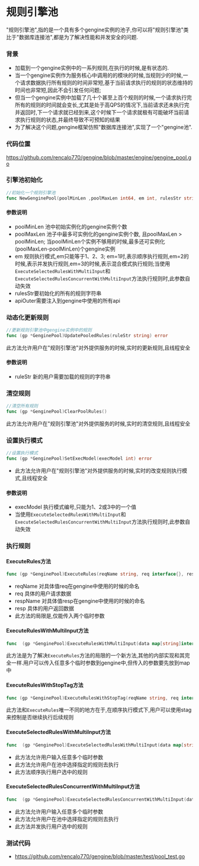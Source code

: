 # 规则引擎池
"规则引擎池",指的是一个具有多个gengine实例的池子,你可以将"规则引擎池"类比于"数据库连接池",都是为了解决性能和并发安全的问题.

### 背景

- 加载到一个gengine实例中的一系列规则,在执行的时候,是有状态的.
- 当一个gengine实例作为服务核心中调用的的模块的时候,当规则少的时候,一个请求数据执行所有规则的时间非常短,基于当前请求执行的规则的状态维持的时间也非常短,因此不会引发任何问题;
- 但当一个gengine实例中加载了几十个甚至上百个规则的时候,一个请求执行完所有的规则的时间就会变长,尤其是处于高QPS的情况下,当前请求还未执行完并返回时,下一个请求就已经到来,这个时候下一个请求就极有可能破坏当前请求执行规则的状态,并最终导致不可预知的结果
- 为了解决这个问题,gengine框架仿照"数据库连接池",实现了一个"gengine池".

### 代码位置
https://github.com/rencalo770/gengine/blob/master/engine/gengine_pool.go

### 引擎池初始化
```go
//初始化一个规则引擎池
func NewGenginePool(poolMinLen ,poolMaxLen int64, em int, rulesStr string, apiOuter map[string]interface{})
```
#### 参数说明
- poolMinLen 池中初始实例化的gengine实例个数 
- poolMaxLen 池子中最多可实例化的gengine实例个数, 且poolMaxLen > poolMinLen; 当poolMinLen个实例不够用的时候,最多还可实例化(poolMaxLen-poolMinLen)个gengine实例
- em 规则执行模式,em只能等于1、2、3; em=1时,表示顺序执行规则,em=2的时候,表示并发执行规则,em=3的时候,表示混合模式执行规则;当使用```ExecuteSelectedRulesWithMultiInput```和```ExecuteSelectedRulesConcurrentWithMultiInput```方法执行规则时,此参数自动失效
- rulesStr要初始化的所有的规则字符串
- apiOuter需要注入到gengine中使用的所有api

### 动态化更新规则
```go 
//更新规则引擎池中gengine实例中的规则
func (gp *GenginePool)UpdatePooledRules(ruleStr string) error
```
此方法允许用户在"规则引擎池"对外提供服务的时候,实时的更新规则,且线程安全

#### 参数说明
- ruleStr 新的用户需要加载的规则的字符串

### 清空规则
```go
//清空所有规则
func (gp *GenginePool)ClearPoolRules()
```
此方法允许用户在"规则引擎池"对外提供服务的时候,实时的清空规则,且线程安全

### 设置执行模式
```go
//设置执行模式
func (gp *GenginePool)SetExecModel(execModel int) error 
```
- 此方法允许用户在"规则引擎池"对外提供服务的时候,实时的改变规则执行模式,且线程安全

#### 参数说明
- execModel 执行模式编号,只能为1、2或3中的一个值
- 当使用```ExecuteSelectedRulesWithMultiInput```和```ExecuteSelectedRulesConcurrentWithMultiInput```方法执行规则时,此参数自动失效
### 执行规则

#### ExecuteRules方法
 ```go
func (gp *GenginePool)ExecuteRules(reqName string, req interface{}, respName string, resp interface{}) error
```
- reqName 对具体值req在gengine中使用的时候的命名
- req 具体的用户请求数据
- respName 对具体值resp在gengine中使用的时候的命名
- resp 具体的用户返回数据
- 此方法的局限是,仅能传入两个临时参数

#### ExecuteRulesWithMultiInput方法
```go
func  (gp *GenginePool)ExecuteRulesWithMultiInput(data map[string]interface{}) error
```
 此方法是为了解决```ExecuteRules```方法的局限的一个新方法,其他的内部实现和其完全一样.用户可以传入任意多个临时参数到gengine中,但传入的参数要先放到map中

#### ExecuteRulesWithStopTag方法
```go
func (gp *GenginePool)ExecuteRulesWithStopTag(reqName string, req interface{}, respName string, resp interface{}, stag *Stag) error
```
此方法和```ExecuteRules```唯一不同的地方在于,在顺序执行模式下,用户可以使用stag来控制是否继续执行后续规则

#### ExecuteSelectedRulesWithMultiInput方法
```go
func  (gp *GenginePool)ExecuteSelectedRulesWithMultiInput(data map[string]interface{}, names []string) error
```
- 此方法允许用户输入任意多个临时参数
- 此方法允许用户在池中选择指定的规则去执行
- 此方法顺序执行用户选中的规则

#### ExecuteSelectedRulesConcurrentWithMultiInput方法
```go
func  (gp *GenginePool)ExecuteSelectedRulesConcurrentWithMultiInput(data map[string]interface{}, names []string) error
```
- 此方法允许用户输入任意多个临时参数
- 此方法允许用户在池中选择指定的规则去执行
- 此方法并发执行用户选中的规则

### 测试代码
- https://github.com/rencalo770/gengine/blob/master/test/pool_test.go



















